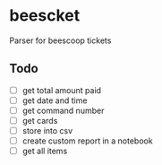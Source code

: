 # beescket
Parser for beescoop tickets


##  Todo
- [ ] get total amount paid
- [ ] get date and time
- [ ] get command number
- [ ] get cards
- [ ] store into csv
- [ ] create custom report in a notebook 
- [ ] get all items
